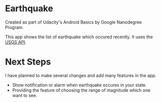 # Earthquake
Created as part of Udacity's Android Basics by Google Nanodegree Program.

This app shows the list of earthquake which occured recently. It uses the [USGS API](https://earthquake.usgs.gov/fdsnws/event/1/).

# Next Steps
I have planned to make several changes and add many features in the app.

- Show notification or alarm when earthquake occures in your state.
- Providing the feature of choosing the range of magnitude which one want to see.
